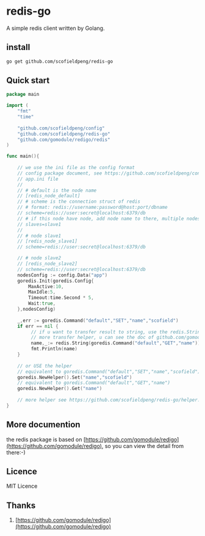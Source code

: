 # redis-go

A simple redis client written by Golang.

## install

```bash
go get github.com/scofieldpeng/redis-go
```

## Quick start

```go
package main

import (
	"fmt"
	"time"
	
	"github.com/scofieldpeng/config"
	"github.com/scofieldpeng/redis-go"
	"github.com/gomodule/redigo/redis"
)

func main(){
    	
	// we use the ini file as the config format
	// config package document, see https://github.com/scofieldpeng/config pls
	// app.ini file
	// 
    // # default is the node name
    // [redis_node_default]
    // # scheme is the connection struct of redis
    // # format: redis://username:password@host:port/dbname
    // scheme=redis://user:secret@localhost:6379/db
    // # if this node have node, add node name to there, multiple nodes joined by comma
    // slaves=slave1
    // 
    // # node slave1
    // [redis_node_slave1]
    // scheme=redis://user:secret@localhost:6379/db

    // # node slave2
    // [redis_node_slave2]
    // scheme=redis://user:secret@localhost:6379/db
    nodesConfig := config.Data("app")
    goredis.Init(goredis.Config{
    	MaxActive:10,
    	MaxIdle:5,
    	Timeout:time.Second * 5,
        Wait:true,	
    },nodesConfig)
   
    _,err := goredis.Command("default","SET","name","scofield")
    if err == nil {
   	     // if u want to transfer result to string, use the redis.String() to get the result
   	     // more transfer helper, u can see the doc of github.com/gomodule/redigo/redis
   	     name,_:= redis.String(goredis.Command("default","GET","name"))
   	     fmt.Println(name)
    }
   
    // or USE the helper
    // equivalent to goredis.Command("default","SET","name","scofield")
    goredis.NewHelper().Set("name","scofield")
    // equivalent to goredis.Command("default","GET","name")
    goredis.NewHelper().Get("name")
     
    // more helper see https://github.com/scofieldpeng/redis-go/helper.go
}
```

## More documention

the redis package is based on [https://github.com/gomodule/redigo](https://github.com/gomodule/redigo), so you can view the detail from there:-)

## Licence
 
MIT Licence

## Thanks

1. [https://github.com/gomodule/redigo](https://github.com/gomodule/redigo)